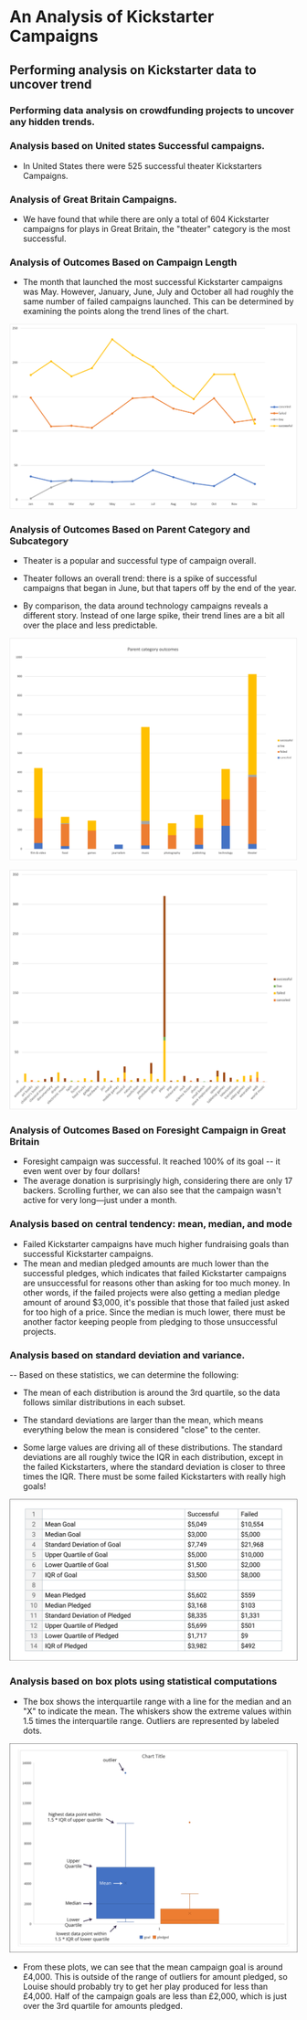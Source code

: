 # An Analysis of Kickstarter Campaigns

## Performing analysis on Kickstarter data to uncover trend

### Performing data analysis on crowdfunding projects to uncover any hidden trends.

### Analysis based on United states Successful campaigns.

*  In United States there were 525 successful theater Kickstarters Campaigns.

### Analysis of Great Britain Campaigns.

*   We have found that while there are only a total of 604 Kickstarter campaigns for plays in Great Britain, the "theater" category is the most successful.

### Analysis of Outcomes Based on Campaign Length

*   The month that launched the most successful Kickstarter campaigns was May. However, January, June, July and October all had roughly the same number of failed campaigns launched. This can be determined by examining the points along the trend lines of the chart. 

![Outcomes based on launch date](Outcomes-based-on-launch-date.png)

### Analysis of Outcomes Based on Parent Category and Subcategory

* Theater is a popular and successful type of campaign overall. 

* Theater follows an overall trend: there is a spike of successful campaigns that began in June, but that tapers off by the end of the year. 

* By comparison, the data around technology campaigns reveals a different story. Instead of one large spike, their trend lines are a bit all over the place and less predictable.

![Parent Category outcome](Parent-Category-outcome.png)

![Subcategory statistics](Subcategory-statistics.png)

### Analysis of Outcomes Based on Foresight Campaign in Great Britain

*   Foresight campaign was successful. It reached 100% of its goal -- it even went over by four dollars!
*   The average donation is surprisingly high, considering there are only 17 backers. Scrolling further, we can also see that the campaign wasn't active for very long—just under a month.

### Analysis based on central tendency: mean, median, and mode

*   Failed Kickstarter campaigns have much higher fundraising goals than successful Kickstarter campaigns. 
*   The mean and median pledged amounts are much lower than the successful pledges, which indicates that failed Kickstarter campaigns are unsuccessful for reasons other than asking for too much money. In other words, if the failed projects were also getting a median pledge amount of around $3,000, it's possible that those that failed just asked for too high of a price. Since the median is much lower, there must be another factor keeping people from pledging to those unsuccessful projects. 

### Analysis based on standard deviation and variance.

--   Based on these statistics, we can determine the following:

* The mean of each distribution is around the 3rd quartile, so the data follows similar distributions in each subset.

* The standard deviations are larger than the mean, which means everything below the mean is considered "close" to the center.

* Some large values are driving all of these distributions. The standard deviations are all roughly twice the IQR in each distribution, except in the failed Kickstarters, where the standard deviation is closer to three times the IQR. There must be some failed Kickstarters with really high goals!

![Statistics](data-1-5-2-statistical.png)

### Analysis based on box plots using statistical computations

* The box shows the interquartile range with a line for the median and an "X" to indicate the mean. The whiskers show the extreme values within 1.5 times the interquartile range. Outliers are represented by labeled dots.

![Whisker Plot](data-1-5-4-labeled-dots.png)

* From these plots, we can see that the mean campaign goal is around £4,000. This is outside of the range of outliers for amount pledged, so Louise should probably try to get her play produced for less than £4,000. Half of the campaign goals are less than £2,000, which is just over the 3rd quartile for amounts pledged.
